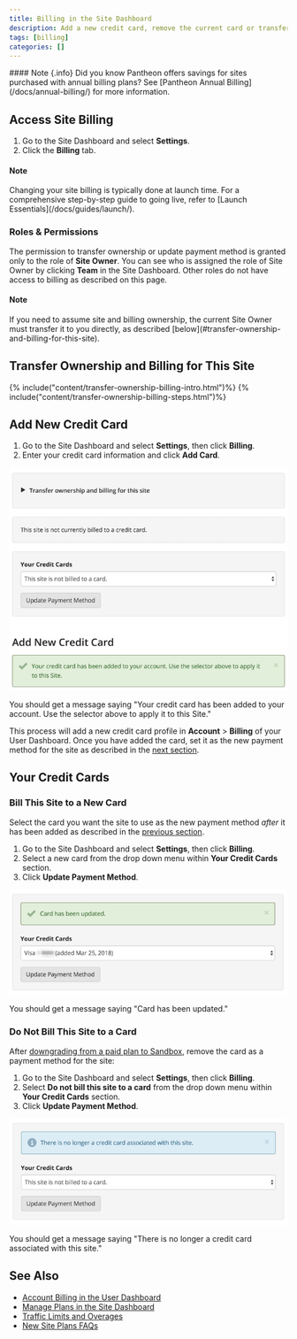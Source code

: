 ```yaml
---
title: Billing in the Site Dashboard
description: Add a new credit card, remove the current card or transfer billing to a new site owner within the Billing tab of the Settings tool in the Site Dashboard.
tags: [billing]
categories: []
---
```


<div class="alert alert-info" role="alert" markdown="1">
#### Note {.info}
Did you know Pantheon offers savings for sites purchased with annual billing plans? See [Pantheon Annual Billing](/docs/annual-billing/) for more information.
</div>

## Access Site Billing
1. Go to the Site Dashboard and select **<span class="glyphicons glyphicons-cogwheel"></span> Settings**.
2. Click the **Billing** tab.

<div class="alert alert-info">
<h4 class="info">Note</h4>
<p markdown="1">Changing your site billing is typically done at launch time. For a comprehensive step-by-step guide to going live, refer to [Launch Essentials](/docs/guides/launch/).</p></div>

### Roles & Permissions
The permission to transfer ownership or update payment method is granted only to the role of **Site Owner**. You can see who is assigned the role of Site Owner by clicking **<span class="glyphicons glyphicons-group"></span> Team** in the Site Dashboard. Other roles do not have access to billing as described on this page.

<div class="alert alert-info">
<h4 class="info">Note</h4>
<p markdown="1">If you need to assume site and billing ownership, the current Site Owner must transfer it to you directly, as described [below](#transfer-ownership-and-billing-for-this-site).</p></div>

## Transfer Ownership and Billing for This Site
{% include("content/transfer-ownership-billing-intro.html")%}
{% include("content/transfer-ownership-billing-steps.html")%}

## Add New Credit Card
1. Go to the Site Dashboard and select **<span class="glyphicons glyphicons-cogwheel"></span> Settings**, then click **Billing**.
2. Enter your credit card information and click **Add Card**.

 ![Your credit card has been added to your account. Use the selector above to apply it to this Site](/source/docs/assets/images/dashboard/site-billing-cc-added.png)

 You should get a message saying "Your credit card has been added to your account. Use the selector above to apply it to this Site."

This process will add a new credit card profile in **<span class="glyphicons glyphicons-cogwheel"></span> Account** > **Billing** of your User Dashboard. Once you have added the card, set it as the new payment method for the site as described in the [next section](#bill-this-site-to-a-new-card).

## Your Credit Cards
### Bill This Site to a New Card
Select the card you want the site to use as the new payment method _after_ it has been added as described in the [previous section](#add-new-credit-card).

1. Go to the Site Dashboard and select **<span class="glyphicons glyphicons-cogwheel"></span> Settings**, then click **Billing**.
2. Select a new card from the drop down menu within **Your Credit Cards** section.
3. Click **Update Payment Method**.

 ![Card has been updated](/source/docs/assets/images/dashboard/site-billing-cc-updated.png)

 You should get a message saying "Card has been updated."
### Do Not Bill This Site to a Card
After [downgrading from a paid plan to Sandbox](/docs/site-plan/#cancel-current-plan), remove the card as a payment method for the site:

1. Go to the Site Dashboard and select **<span class="glyphicons glyphicons-cogwheel"></span> Settings**, then click **Billing**.
2. Select **Do not bill this site to a card** from the drop down menu within **Your Credit Cards** section.
3. Click **Update Payment Method**.

 ![There is no longer a credit card associated with this site](/source/docs/assets/images/dashboard/site-billing-cc-removed.png)

 You should get a message saying "There is no longer a credit card associated with this site."
## See Also
- [Account Billing in the User Dashboard](/docs/account-billing/)
- [Manage Plans in the Site Dashboard](/docs/site-plan/)
- [Traffic Limits and Overages](/docs/traffic-limits/)
- [New Site Plans FAQs](/docs/new-plans-faq/)
